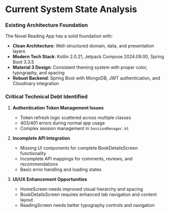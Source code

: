 # Current System State Analysis

### Existing Architecture Foundation

The Novel Reading App has a solid foundation with:
- **Clean Architecture**: Well-structured domain, data, and presentation layers
- **Modern Tech Stack**: Kotlin 2.0.21, Jetpack Compose 2024.09.00, Spring Boot 3.3.5
- **Material 3 Design**: Consistent theming system with proper color, typography, and spacing
- **Robust Backend**: Spring Boot with MongoDB, JWT authentication, and Cloudinary integration

### Critical Technical Debt Identified

1. **Authentication Token Management Issues**
   - Token refresh logic scattered across multiple classes
   - 403/401 errors during normal app usage
   - Complex session management in `SessionManager.kt`

2. **Incomplete API Integration**
   - Missing UI components for complete BookDetailsScreen functionality
   - Incomplete API mappings for comments, reviews, and recommendations
   - Basic error handling and loading states

3. **UI/UX Enhancement Opportunities**
   - HomeScreen needs improved visual hierarchy and spacing
   - BookDetailsScreen requires enhanced tab navigation and content layout
   - ReadingScreen needs better typography controls and navigation
